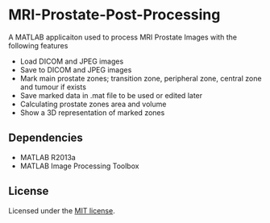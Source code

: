 # MRI-Prostate-Post-Processing

A MATLAB applicaiton used to process MRI Prostate Images with the following features

- Load DICOM and JPEG images
- Save to DICOM and JPEG images
- Mark main prostate zones; transition zone, peripheral zone, central zone and tumour if exists
- Save marked data in .mat file to be used or edited later 
- Calculating prostate zones area and volume
- Show a 3D representation of marked zones

## Dependencies

- MATLAB R2013a
- MATLAB Image Processing Toolbox


## License

Licensed under the [MIT license](http://www.opensource.org/licenses/MIT).